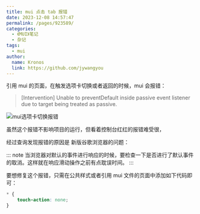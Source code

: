 ```yaml
---
title: mui 点击 tab 报错
date: 2023-12-08 14:57:47
permalink: /pages/923589/
categories:
  - 《MUI》笔记
  - 杂记
tags:
  - mui
author: 
  name: Kronos
  link: https://github.com/jywangyou
---
```


引用 mui 的页面，在触发选项卡切换或者返回的时候，mui 会报错：

>  [Intervention] Unable to preventDefault inside passive event listener due to target being treated as passive.

<!-- more -->

![mui选项卡切换报错](https://cdn.statically.io/gh/jywangyou/picx-images-hosting@master/article/image.6zm0klp56hc0.webp)


虽然这个报错不影响项目的运行，但看着控制台红红的报错难受很，

经过查询发现报错的原因是 新版谷歌浏览器的问题：

::: note
当浏览器对默认的事件进行响应的时候，要检查一下是否进行了默认事件的取消。这样就在响应滑动操作之前有点耽误时间。
:::

要想修复这个报错，只需在公共样式或者引用 mui 文件的页面中添加如下代码即可：

```css
* {
    touch-action: none;
}
```

